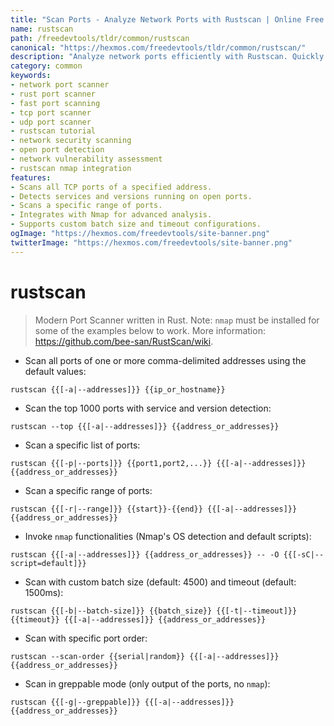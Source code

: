 ```yaml
---
title: "Scan Ports - Analyze Network Ports with Rustscan | Online Free DevTools by Hexmos"
name: rustscan
path: /freedevtools/tldr/common/rustscan
canonical: "https://hexmos.com/freedevtools/tldr/common/rustscan/"
description: "Analyze network ports efficiently with Rustscan. Quickly identify open ports and potential vulnerabilities on your network. Free online tool, no registration required."
category: common
keywords:
- network port scanner
- rust port scanner
- fast port scanning
- tcp port scanner
- udp port scanner
- rustscan tutorial
- network security scanning
- open port detection
- network vulnerability assessment
- rustscan nmap integration
features:
- Scans all TCP ports of a specified address.
- Detects services and versions running on open ports.
- Scans a specific range of ports.
- Integrates with Nmap for advanced analysis.
- Supports custom batch size and timeout configurations.
ogImage: "https://hexmos.com/freedevtools/site-banner.png"
twitterImage: "https://hexmos.com/freedevtools/site-banner.png"
---
```


# rustscan

> Modern Port Scanner written in Rust.
> Note: `nmap` must be installed for some of the examples below to work.
> More information: <https://github.com/bee-san/RustScan/wiki>.

- Scan all ports of one or more comma-delimited addresses using the default values:

`rustscan {{[-a|--addresses]}} {{ip_or_hostname}}`

- Scan the top 1000 ports with service and version detection:

`rustscan --top {{[-a|--addresses]}} {{address_or_addresses}}`

- Scan a specific list of ports:

`rustscan {{[-p|--ports]}} {{port1,port2,...}} {{[-a|--addresses]}} {{address_or_addresses}}`

- Scan a specific range of ports:

`rustscan {{[-r|--range]}} {{start}}-{{end}} {{[-a|--addresses]}} {{address_or_addresses}}`

- Invoke `nmap` functionalities (Nmap's OS detection and default scripts):

`rustscan {{[-a|--addresses]}} {{address_or_addresses}} -- -O {{[-sC|--script=default]}}`

- Scan with custom batch size (default: 4500) and timeout (default: 1500ms):

`rustscan {{[-b|--batch-size]}} {{batch_size}} {{[-t|--timeout]}} {{timeout}} {{[-a|--addresses]}} {{address_or_addresses}}`

- Scan with specific port order:

`rustscan --scan-order {{serial|random}} {{[-a|--addresses]}} {{address_or_addresses}}`

- Scan in greppable mode (only output of the ports, no `nmap`):

`rustscan {{[-g|--greppable]}} {{[-a|--addresses]}} {{address_or_addresses}}`
